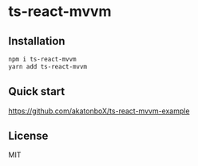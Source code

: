 # ts-react-mvvm

## Installation
```bash
npm i ts-react-mvvm
yarn add ts-react-mvvm
```
## Quick start
https://github.com/akatonboX/ts-react-mvvm-example

## License
MIT